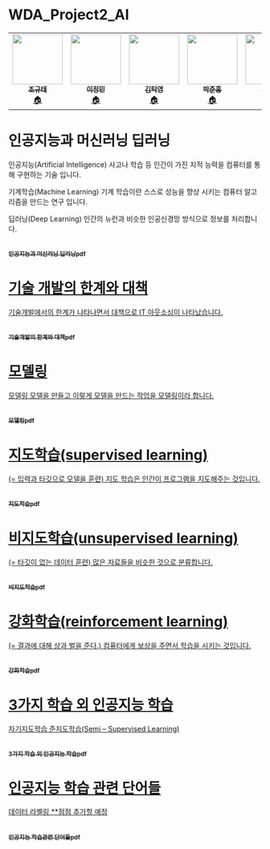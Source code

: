 # WDA_Project2_AI

<table>
  <tr>
    
<td align="center"><a href="https://github.com/cchrbxo"><img src="https://user-images.githubusercontent.com/103193673/166229655-8f296fae-d70e-4504-9c72-a2ee5ad2fa9d.png"
 width="100px;" alt=""/><br /><sub><b>조규태</b></sub></a><br /><a href="https://github.com/cchrbxo" title="Code">🏠</a></td>
    
 <td align="center"><a href="https://github.com/JminiLii"><img src="https://user-images.githubusercontent.com/103193673/166224835-7868169e-6352-42ca-a09c-91963e0c3d1c.jpg"
 width="100px;" alt=""/><br /><sub><b>이정민</b></sub></a><br /><a href="https://github.com/JminiLii" title="Code">🏠</a></td>
    
 <td align="center"><a href="https://github.com/takyeoung"><img src="https://user-images.githubusercontent.com/103193673/166225276-6151973d-fc73-493e-8015-5b979f64f4b9.jpg"
 width="100px;" alt=""/><br /><sub><b>김탁영</b></sub></a><br /><a href="https://github.com/takyeoung" title="Code">🏠</a></td>
   
    
 <td align="center"><a href="https://github.com/HONGBOY1"><img src="https://user-images.githubusercontent.com/103193673/166224922-019102ef-1696-46df-9e14-82dd81e6aec4.png"
width="100px;" alt=""/><br /><sub><b>박준홍</b></sub></a><br /><a href="https://github.com/HONGBOY1" title="Code">🏠</a></td>
    
 <td align="center"><a href="https://github.com/ryusongji"><img src="https://user-images.githubusercontent.com/103193673/166229163-9831c6b9-853f-4ea0-bedc-419be661cadd.png"
width="100px;" alt=""/><br /><sub><b>류송지</b></sub></a><br /><a href="https://github.com/ryusongji" title="Code">🏠</a></td>

</tr>
    


</table>



# 인공지능과 머신러닝 딥러닝

인공지능(Artificial Intelligence)
사고나 학습 등 인간이 가진 지적 능력을 컴퓨터를 통해 구현하는 기술 입니다.

기계학습(Machine Learning)
기계 학습이란 스스로 성능을 향상 시키는 컴퓨터 알고리즘을 만드는 연구 입니다.

딥러닝(Deep Learning)
인간의 뉴런과 비슷한 인공신경망 방식으로 정보를 처리합니다.
</table>
 <tr>
<td align="center"><a href="https://github.com/ryusongji/WDA_Project2_AI/blob/d95d1c12f3cb9ab768e5226e746d560519ca8b08/AI/%EC%9D%B8%EA%B3%B5%EC%A7%80%EB%8A%A5%EA%B3%BC%20%EB%94%A5%EB%9F%AC%EB%8B%9D%20%EB%A8%B8%EC%8B%A0%EB%9F%AC%EB%8B%9D.pdf">
<br /><sub><b>인공지능과 머신러닝 딥러닝pdf</b></sub></a><br /><a href="https://github.com/ryusongji/WDA_Project2_AI/blob/d95d1c12f3cb9ab768e5226e746d560519ca8b08/AI/%EC%9D%B8%EA%B3%B5%EC%A7%80%EB%8A%A5%EA%B3%BC%20%EB%94%A5%EB%9F%AC%EB%8B%9D%20%EB%A8%B8%EC%8B%A0%EB%9F%AC%EB%8B%9D.pdf" title="Code">
</tr>

# 기술 개발의 한계와 대책
기술개발에서의 한계가 나타나면서 대책으로 IT 아웃소싱이 나타났습니다.
</table>
<tr>
<td align="center"><a href="https://github.com/ryusongji/WDA_Project2_AI/blob/d95d1c12f3cb9ab768e5226e746d560519ca8b08/AI/%EA%B8%B0%EC%88%A0%EA%B0%9C%EB%B0%9C%EC%9D%98%20%ED%95%9C%EA%B3%84%EC%99%80%20%EB%8C%80%EC%B1%85.pdf">
<br /><sub><b>기술개발의 한계와 대책pdf</b></sub></a><br /><a href="https://github.com/ryusongji/WDA_Project2_AI/blob/d95d1c12f3cb9ab768e5226e746d560519ca8b08/AI/%EA%B8%B0%EC%88%A0%EA%B0%9C%EB%B0%9C%EC%9D%98%20%ED%95%9C%EA%B3%84%EC%99%80%20%EB%8C%80%EC%B1%85.pdf" title="Code">
</tr>

# 모델링
모델링 
모델을 만들고 이렇게 모델을 만드는 작업을 모델링이라 합니다.
</table>
<tr>
<td align="center"><a href="https://github.com/ryusongji/WDA_Project2_AI/blob/d95d1c12f3cb9ab768e5226e746d560519ca8b08/AI/%EB%AA%A8%EB%8D%B8%EB%A7%81.pdf">
<br /><sub><b>모델링pdf</b></sub></a><br /><a href="https://github.com/ryusongji/WDA_Project2_AI/blob/d95d1c12f3cb9ab768e5226e746d560519ca8b08/AI/%EB%AA%A8%EB%8D%B8%EB%A7%81.pdf" title="Code">
</tr>

# 지도학습(supervised learning)
(= 입력과 타깃으로 모델을 훈련)
지도 학습은 인간이 프로그램을 지도해주는 것입니다.
 </table>
 <tr>
<td align="center"><a href="https://github.com/ryusongji/WDA_Project2_AI/blob/d95d1c12f3cb9ab768e5226e746d560519ca8b08/AI/%EC%A7%80%EB%8F%84%ED%95%99%EC%8A%B5.pdf">
<br /><sub><b>지도학습pdf</b></sub></a><br /><a href="https://github.com/ryusongji/WDA_Project2_AI/blob/d95d1c12f3cb9ab768e5226e746d560519ca8b08/AI/%EC%A7%80%EB%8F%84%ED%95%99%EC%8A%B5.pdf" title="Code">
</tr>

# 비지도학습(unsupervised learning)
(= 타깃이 없는 데이터 훈련)
많은 자료들을 비슷한 것으로 분류합니다.
</table>
<tr>
<td align="center"><a href="https://github.com/ryusongji/WDA_Project2_AI/blob/d95d1c12f3cb9ab768e5226e746d560519ca8b08/AI/%EB%B9%84%EC%A7%80%EB%8F%84%20%ED%95%99%EC%8A%B5.pdf">
<br /><sub><b>비지도학습pdf</b></sub></a><br /><a href="https://github.com/ryusongji/WDA_Project2_AI/blob/d95d1c12f3cb9ab768e5226e746d560519ca8b08/AI/%EB%B9%84%EC%A7%80%EB%8F%84%20%ED%95%99%EC%8A%B5.pdf" title="Code">
</tr>

# 강화학습(reinforcement learning)
(= 결과에 대해 상과 벌을 준다.)
컴퓨터에게 보상을 주면서 학습을 시키는 것입니다.
</table>
<tr>
<td align="center"><a href="https://github.com/ryusongji/WDA_Project2_AI/blob/d95d1c12f3cb9ab768e5226e746d560519ca8b08/AI/%EA%B0%95%ED%99%94%20%ED%95%99%EC%8A%B5.pdf">
<br /><sub><b>강화학습pdf</b></sub></a><br /><a href="https://github.com/ryusongji/WDA_Project2_AI/blob/d95d1c12f3cb9ab768e5226e746d560519ca8b08/AI/%EA%B0%95%ED%99%94%20%ED%95%99%EC%8A%B5.pdf" title="Code">
</tr>

# 3가지 학습 외 인공지능 학습
자기지도학습
준지도학습(Semi – Supervised Learning)
</table>
<tr>
<td align="center"><a href="https://github.com/ryusongji/WDA_Project2_AI/blob/d95d1c12f3cb9ab768e5226e746d560519ca8b08/AI/3%EA%B0%80%EC%A7%80%20%ED%95%99%EC%8A%B5%20%EC%99%B8%20%EC%9D%B8%EA%B3%B5%EC%A7%80%EB%8A%A5%20%ED%95%99%EC%8A%B5.pdf">
<br /><sub><b>3가지 학습 외 인공지능 학습pdf</b></sub></a><br /><a href="https://github.com/ryusongji/WDA_Project2_AI/blob/d95d1c12f3cb9ab768e5226e746d560519ca8b08/AI/3%EA%B0%80%EC%A7%80%20%ED%95%99%EC%8A%B5%20%EC%99%B8%20%EC%9D%B8%EA%B3%B5%EC%A7%80%EB%8A%A5%20%ED%95%99%EC%8A%B5.pdf" title="Code">
</tr>

# 인공지능 학습 관련 단어들
데이터 라벨링
**점점 추가할 예정
</table>
<tr>
<td align="center"><a href="https://github.com/ryusongji/WDA_Project2_AI/blob/d95d1c12f3cb9ab768e5226e746d560519ca8b08/AI/%EC%9D%B8%EA%B3%B5%EC%A7%80%EB%8A%A5%20%ED%95%99%EC%8A%B5%20%EA%B4%80%EB%A0%A8%20%EB%8B%A8%EC%96%B4%EB%93%A4.pdf">
<br /><sub><b>인공지능 학습관련 단어들pdf</b></sub></a><br /><a href="https://github.com/ryusongji/WDA_Project2_AI/blob/d95d1c12f3cb9ab768e5226e746d560519ca8b08/AI/%EC%9D%B8%EA%B3%B5%EC%A7%80%EB%8A%A5%20%ED%95%99%EC%8A%B5%20%EA%B4%80%EB%A0%A8%20%EB%8B%A8%EC%96%B4%EB%93%A4.pdf" title="Code">
</tr>

</table>

